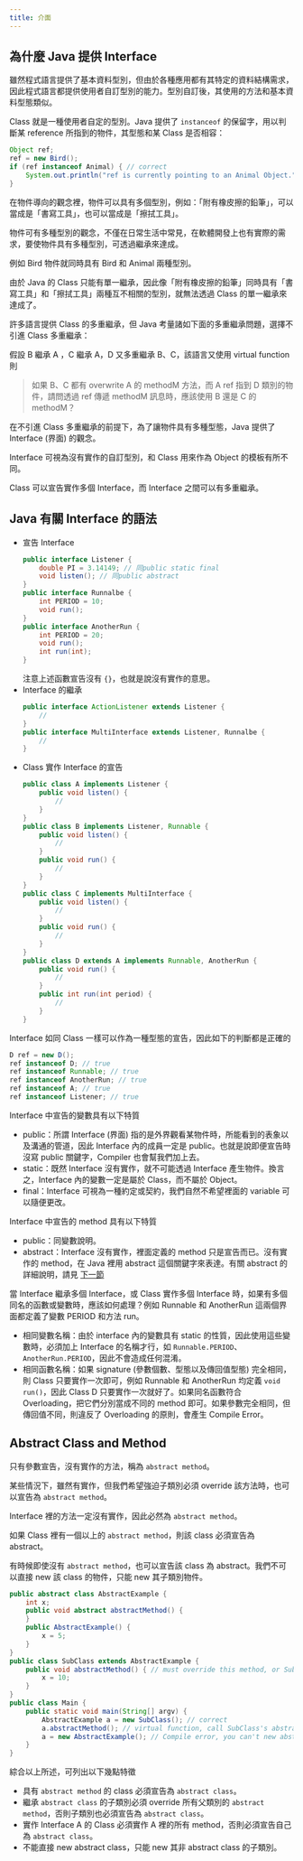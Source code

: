 ```yaml
---
title: 介面
---
```

## 為什麼 Java 提供 Interface

雖然程式語言提供了基本資料型別，但由於各種應用都有其特定的資料結構需求，因此程式語言都提供使用者自訂型別的能力。型別自訂後，其使用的方法和基本資料型態類似。

Class 就是一種使用者自定的型別。Java 提供了 `instanceof` 的保留字，用以判斷某 reference 所指到的物件，其型態和某 Class 是否相容：

```java
Object ref;
ref = new Bird();
if (ref instanceof Animal) { // correct
    System.out.println("ref is currently pointing to an Animal Object.");
}
```

在物件導向的觀念裡，物件可以具有多個型別，例如：「附有橡皮擦的鉛筆」，可以當成是「書寫工具」，也可以當成是「擦拭工具」。

物件可有多種型別的觀念，不僅在日常生活中常見，在軟體開發上也有實際的需求，要使物件具有多種型別，可透過繼承來達成。

例如 Bird 物件就同時具有 Bird 和 Animal 兩種型別。

由於 Java 的 Class 只能有單一繼承，因此像「附有橡皮擦的鉛筆」同時具有「書寫工具」和「擦拭工具」兩種互不相關的型別，就無法透過 Class 的單一繼承來達成了。

許多語言提供 Class 的多重繼承，但 Java 考量諸如下面的多重繼承問題，選擇不引進 Class 多重繼承：

假設 B 繼承 A ，C 繼承 A，D 又多重繼承 B、C，該語言又使用 virtual function 則

>如果 B、C 都有 overwrite A 的 methodM 方法，而 A ref 指到 D 類別的物件，請問透過 ref 傳遞 methodM 訊息時，應該使用 B 還是 C 的 methodM？

在不引進 Class 多重繼承的前提下，為了讓物件具有多種型態，Java 提供了 Interface (界面) 的觀念。

Interface 可視為沒有實作的自訂型別，和 Class 用來作為 Object 的模板有所不同。

Class 可以宣告實作多個 Interface，而 Interface 之間可以有多重繼承。

## Java 有關 Interface 的語法

* 宣告 Interface  
  ```java
  public interface Listener {
      double PI = 3.14149; // 同public static final
      void listen(); // 同public abstract
  }
  public interface Runnalbe {
      int PERIOD = 10;
      void run();
  }
  public interface AnotherRun {
      int PERIOD = 20;
      void run();
      int run(int);
  }
  ```  
  注意上述函數宣告沒有 `{}`，也就是說沒有實作的意思。
* Interface 的繼承  
  ```java
  public interface ActionListener extends Listener {
      //
  }
  public interface MultiInterface extends Listener, Runnalbe {
      //
  }
  ```
* Class 實作 Interface 的宣告  
  ```java
  public class A implements Listener {
      public void listen() {
          //
      }
  }
  public class B implements Listener, Runnable {
      public void listen() {
          //
      }
      public void run() {
          //
      }
  }
  public class C implements MultiInterface {
      public void listen() {
          //
      }
      public void run() {
          //
      }
  }
  public class D extends A implements Runnable, AnotherRun {
      public void run() {
          //
      }
      public int run(int period) {
          //
      }
  }
  ```
  
Interface 如同 Class 一樣可以作為一種型態的宣告，因此如下的判斷都是正確的
```java
D ref = new D();
ref instanceof D; // true
ref instanceof Runnable; // true
ref instanceof AnotherRun; // true
ref instanceof A; // true
ref instanceof Listener; // true
```

Interface 中宣告的變數具有以下特質
* public：所謂 Interface (界面) 指的是外界觀看某物件時，所能看到的表象以及溝通的管道，因此 Interface 內的成員一定是 public。也就是說即便宣告時沒寫 public 關鍵字，Compiler 也會幫我們加上去。
* static：既然 Interface 沒有實作，就不可能透過 Interface 產生物件。換言之，Interface 內的變數一定是屬於 Class，而不屬於 Object。
* final：Interface 可視為一種約定或契約，我們自然不希望裡面的 variable 可以隨便更改。

Interface 中宣告的 method 具有以下特質
* public：同變數說明。
* abstract：Interface 沒有實作，裡面定義的 method 只是宣告而已。沒有實作的 method，在 Java 裡用 abstract 這個關鍵字來表達。有關 abstract 的詳細說明，請見 [下一節](#abstract-class-and-method)

當 Interface 繼承多個 Interface，或 Class 實作多個 Interface 時，如果有多個同名的函數或變數時，應該如何處理？例如 Runnable 和 AnotherRun 這兩個界面都定義了變數 PERIOD 和方法 run。
* 相同變數名稱：由於 interface 內的變數具有 static 的性質，因此使用這些變數時，必須加上 Interface 的名稱才行，如 `Runnable.PERIOD`、`AnotherRun.PERIOD`，因此不會造成任何混淆。
* 相同函數名稱：如果 signature (參數個數、型態以及傳回值型態) 完全相同，則 Class 只要實作一次即可，例如 Runnable 和 AnotherRun 均定義 `void run()`，因此 Class D 只要實作一次就好了。如果同名函數符合 Overloading，把它們分別當成不同的 method 即可。如果參數完全相同，但傳回值不同，則違反了 Overloading 的原則，會產生 Compile Error。

## Abstract Class and Method

只有參數宣告，沒有實作的方法，稱為 `abstract method`。

某些情況下，雖然有實作，但我們希望強迫子類別必須 override 該方法時，也可以宣告為 `abstract method`。

Interface 裡的方法一定沒有實作，因此必然為 `abstract method`。

如果 Class 裡有一個以上的 `abstract method`，則該 class 必須宣告為 abstract。

有時候即使沒有 `abstract method`，也可以宣告該 class 為 abstract。我們不可以直接 new 該 class 的物件，只能 new 其子類別物件。

```java
public abstract class AbstractExample {
    int x;
    public void abstract abstractMethod() {
    }
    public AbstractExample() {
        x = 5;
    }
}
public class SubClass extends AbstractExample {
    public void abstractMethod() { // must override this method, or SubClass be declared as abstract class
        x = 10;
    }
}
public class Main {
    public static void main(String[] argv) {
        AbstractExample a = new SubClass(); // correct
        a.abstractMethod(); // virtual function, call SubClass's abstractMethod
        a = new AbstractExample(); // Compile error, you can't new abstract class
    }
}
```

綜合以上所述，可列出以下幾點特徵
* 具有 `abstract method` 的 class 必須宣告為 `abstract class`。
* 繼承 `abstract class` 的子類別必須 override 所有父類別的 `abstract method`，否則子類別也必須宣告為 `abstract class`。
* 實作 Interface A 的 Class 必須實作 A 裡的所有 method，否則必須宣告自己為 `abstract class`。
* 不能直接 new abstract class，只能 new 其非 abstract class 的子類別。
